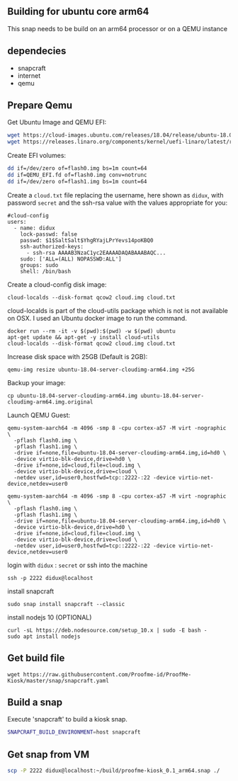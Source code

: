 ## Building for ubuntu core arm64

This snap needs to be build on an arm64 processor or on a QEMU instance

## dependecies
- snapcraft
- internet
- qemu

## Prepare Qemu

Get Ubuntu Image and QEMU EFI:
``` bash
wget https://cloud-images.ubuntu.com/releases/18.04/release/ubuntu-18.04-server-cloudimg-arm64.img
wget https://releases.linaro.org/components/kernel/uefi-linaro/latest/release/qemu64/QEMU_EFI.fd
```

Create EFI volumes:
``` bash
dd if=/dev/zero of=flash0.img bs=1m count=64
dd if=QEMU_EFI.fd of=flash0.img conv=notrunc
dd if=/dev/zero of=flash1.img bs=1m count=64
```

Create a `cloud.txt` file replacing the username, here shown as `didux`, with password `secret` and the ssh-rsa value with the values appropriate for you:
```
#cloud-config
users:
  - name: didux
    lock-passwd: false
    passwd: $1$SaltSalt$YhgRYajLPrYevs14poKBQ0
    ssh-authorized-keys:
      - ssh-rsa AAAAB3NzaC1yc2EAAAADAQABAAABAQC...
    sudo: ['ALL=(ALL) NOPASSWD:ALL']
    groups: sudo
    shell: /bin/bash
```

Create a cloud-config disk image:

```
cloud-localds --disk-format qcow2 cloud.img cloud.txt
```

cloud-localds is part of the cloud-utils package which is not is not available on OSX. I used an Ubuntu docker image to run the command.

```
docker run --rm -it -v $(pwd):$(pwd) -w $(pwd) ubuntu
apt-get update && apt-get -y install cloud-utils
cloud-localds --disk-format qcow2 cloud.img cloud.txt
```

Increase disk space with 25GB (Default is 2GB):
```
qemu-img resize ubuntu-18.04-server-cloudimg-arm64.img +25G
```

Backup your image:

```
cp ubuntu-18.04-server-cloudimg-arm64.img ubuntu-18.04-server-cloudimg-arm64.img.original
```

Launch QEMU Guest:
```
qemu-system-aarch64 -m 4096 -smp 8 -cpu cortex-a57 -M virt -nographic \
  -pflash flash0.img \
  -pflash flash1.img \
  -drive if=none,file=ubuntu-18.04-server-cloudimg-arm64.img,id=hd0 \
  -device virtio-blk-device,drive=hd0 \
  -drive if=none,id=cloud,file=cloud.img \
  -device virtio-blk-device,drive=cloud \
  -netdev user,id=user0,hostfwd=tcp::2222-:22 -device virtio-net-device,netdev=user0
```

```
qemu-system-aarch64 -m 4096 -smp 8 -cpu cortex-a57 -M virt -nographic \
  -pflash flash0.img \
  -pflash flash1.img \
  -drive if=none,file=ubuntu-18.04-server-cloudimg-arm64.img,id=hd0 \
  -device virtio-blk-device,drive=hd0 \
  -drive if=none,id=cloud,file=cloud.img \
  -device virtio-blk-device,drive=cloud \
  -netdev user,id=user0,hostfwd=tcp::2222-:22 -device virtio-net-device,netdev=user0
```

login with `didux` : `secret` or ssh into the machine
``` 
ssh -p 2222 didux@localhost
```

install snapcraft
```
sudo snap install snapcraft --classic
```

install nodejs 10 (OPTIONAL)
```
curl -sL https://deb.nodesource.com/setup_10.x | sudo -E bash -
sudo apt install nodejs
```

## Get build file
`wget https://raw.githubusercontent.com/Proofme-id/ProofMe-Kiosk/master/snap/snapcraft.yaml` 

## Build a snap
Execute 'snapcraft' to build a kiosk snap.

``` bash
SNAPCRAFT_BUILD_ENVIRONMENT=host snapcraft
```

## Get snap from VM
```bash
scp -P 2222 didux@localhost:~/build/proofme-kiosk_0.1_arm64.snap ./
```

